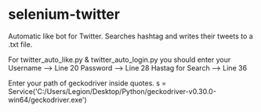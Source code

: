 # selenium-twitter
Automatic like bot for Twitter. Searches hashtag and writes their tweets to a .txt file.

For twitter_auto_like.py & twitter_auto_login.py you should enter your 
Username --> Line 20
Password --> Line 28
Hastag for Search --> Line 36

Enter your path of geckodriver inside quotes.
s = Service('C:/Users/Legion/Desktop/Python/geckodriver-v0.30.0-win64/geckodriver.exe')
